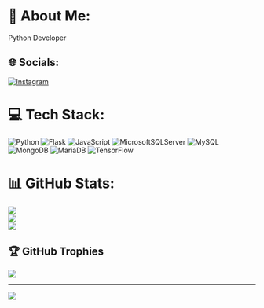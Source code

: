 # 💫 About Me:
Python Developer


## 🌐 Socials:
[![Instagram](https://img.shields.io/badge/Instagram-%23E4405F.svg?logo=Instagram&logoColor=white)](https://instagram.com/https://www.instagram.com/akari_jhomen/) 

# 💻 Tech Stack:
![Python](https://img.shields.io/badge/python-3670A0?style=for-the-badge&logo=python&logoColor=ffdd54) ![Flask](https://img.shields.io/badge/flask-%23000.svg?style=for-the-badge&logo=flask&logoColor=white) ![JavaScript](https://img.shields.io/badge/javascript-%23323330.svg?style=for-the-badge&logo=javascript&logoColor=%23F7DF1E) ![MicrosoftSQLServer](https://img.shields.io/badge/Microsoft%20SQL%20Sever-CC2927?style=for-the-badge&logo=microsoft%20sql%20server&logoColor=white) ![MySQL](https://img.shields.io/badge/mysql-%2300f.svg?style=for-the-badge&logo=mysql&logoColor=white) ![MongoDB](https://img.shields.io/badge/MongoDB-%234ea94b.svg?style=for-the-badge&logo=mongodb&logoColor=white) ![MariaDB](https://img.shields.io/badge/MariaDB-003545?style=for-the-badge&logo=mariadb&logoColor=white) ![TensorFlow](https://img.shields.io/badge/TensorFlow-%23FF6F00.svg?style=for-the-badge&logo=TensorFlow&logoColor=white)
# 📊 GitHub Stats:
![](https://github-readme-stats.vercel.app/api?username=BrayanMedinaMoreno&theme=nightowl&hide_border=false&include_all_commits=true&count_private=false)<br/>
![](https://github-readme-streak-stats.herokuapp.com/?user=BrayanMedinaMoreno&theme=nightowl&hide_border=false)<br/>
![](https://github-readme-stats.vercel.app/api/top-langs/?username=BrayanMedinaMoreno&theme=nightowl&hide_border=false&include_all_commits=true&count_private=false&layout=compact)

## 🏆 GitHub Trophies
![](https://github-profile-trophy.vercel.app/?username=BrayanMedinaMoreno&theme=discord&no-frame=false&no-bg=true&margin-w=4)

---
[![](https://visitcount.itsvg.in/api?id=BrayanMedinaMoreno&icon=0&color=0)](https://visitcount.itsvg.in)

<!-- Proudly created with GPRM ( https://gprm.itsvg.in ) -->
